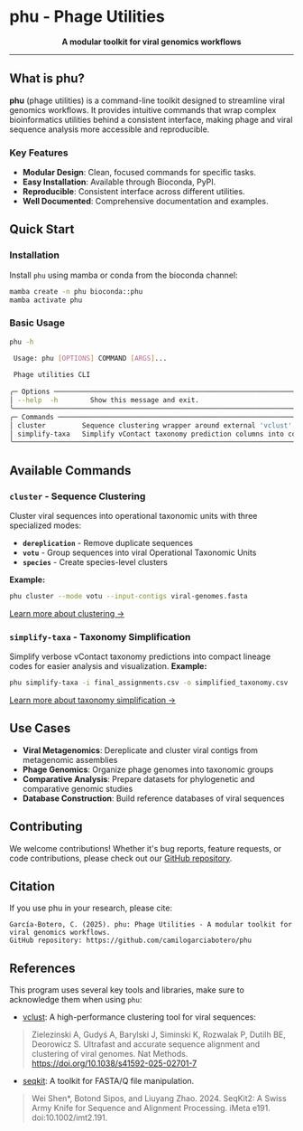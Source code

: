 # phu - Phage Utilities

<div align="center">
  <strong>A modular toolkit for viral genomics workflows</strong>
</div>

---

## What is phu?

**phu** (phage utilities) is a command-line toolkit designed to streamline viral genomics workflows. It provides intuitive commands that wrap complex bioinformatics utilities behind a consistent interface, making phage and viral sequence analysis more accessible and reproducible.

### Key Features

- **Modular Design**: Clean, focused commands for specific tasks.
- **Easy Installation**: Available through Bioconda, PyPI.
- **Reproducible**: Consistent interface across different utilities.
- **Well Documented**: Comprehensive documentation and examples.

## Quick Start

### Installation

Install `phu` using mamba or conda from the bioconda channel:

```bash
mamba create -n phu bioconda::phu
mamba activate phu
```

### Basic Usage

```bash
phu -h

 Usage: phu [OPTIONS] COMMAND [ARGS]...                                                       
                                                                                              
 Phage utilities CLI                                                                          
                                                                                              
╭─ Options ──────────────────────────────────────────────────────────────────────────────────╮
│ --help  -h        Show this message and exit.                                              │
╰────────────────────────────────────────────────────────────────────────────────────────────╯
╭─ Commands ─────────────────────────────────────────────────────────────────────────────────╮
│ cluster         Sequence clustering wrapper around external 'vclust' with three modes.     │
│ simplify-taxa   Simplify vContact taxonomy prediction columns into compact lineage codes.  │
╰────────────────────────────────────────────────────────────────────────────────────────────╯
```

## Available Commands

### `cluster` - Sequence Clustering


Cluster viral sequences into operational taxonomic units with three specialized modes:

- **`dereplication`** - Remove duplicate sequences
- **`votu`** - Group sequences into viral Operational Taxonomic Units
- **`species`** - Create species-level clusters

**Example:**
```bash
phu cluster --mode votu --input-contigs viral-genomes.fasta
```

[Learn more about clustering →](commands/cluster.md)


### `simplify-taxa` - Taxonomy Simplification

Simplify verbose vContact taxonomy predictions into compact lineage codes for easier analysis and visualization.
**Example:**
```bash
phu simplify-taxa -i final_assignments.csv -o simplified_taxonomy.csv
```

[Learn more about taxonomy simplification →](commands/simplify-taxa.md)

## Use Cases

- **Viral Metagenomics**: Dereplicate and cluster viral contigs from metagenomic assemblies
- **Phage Genomics**: Organize phage genomes into taxonomic groups
- **Comparative Analysis**: Prepare datasets for phylogenetic and comparative genomic studies
- **Database Construction**: Build reference databases of viral sequences

## Contributing

We welcome contributions! Whether it's bug reports, feature requests, or code contributions, please check out our [GitHub repository](https://github.com/camilogarciabotero/phu).

## Citation

If you use phu in your research, please cite:

```
García-Botero, C. (2025). phu: Phage Utilities - A modular toolkit for viral genomics workflows. 
GitHub repository: https://github.com/camilogarciabotero/phu
```

## References

This program uses several key tools and libraries, make sure to acknowledge them when using `phu`:

- [vclust](https://github.com/refresh-bio/vclust): A high-performance clustering tool for viral sequences:
> Zielezinski A, Gudyś A, Barylski J, Siminski K, Rozwalak P, Dutilh BE, Deorowicz S. Ultrafast and accurate sequence alignment and clustering of viral genomes. Nat Methods. https://doi.org/10.1038/s41592-025-02701-7

- [seqkit](https://bioinf.shenwei.me/seqkit/): A toolkit for FASTA/Q file manipulation.
> Wei Shen*, Botond Sipos, and Liuyang Zhao. 2024. SeqKit2: A Swiss Army Knife for Sequence and Alignment Processing. iMeta e191. doi:10.1002/imt2.191.